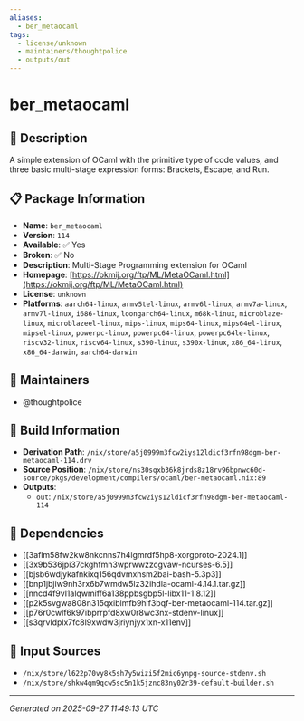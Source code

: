 ```yaml
---
aliases:
  - ber_metaocaml
tags:
  - license/unknown
  - maintainers/thoughtpolice
  - outputs/out
---
```


# ber_metaocaml

## 📝 Description

A simple extension of OCaml with the primitive type of code values, and
three basic multi-stage expression forms: Brackets, Escape, and Run.


## 📋 Package Information

- **Name**: `ber_metaocaml`
- **Version**: `114`
- **Available**: ✅ Yes
- **Broken**: ✅ No
- **Description**: Multi-Stage Programming extension for OCaml
- **Homepage**: [https://okmij.org/ftp/ML/MetaOCaml.html](https://okmij.org/ftp/ML/MetaOCaml.html)
- **License**: `unknown`
- **Platforms**: `aarch64-linux`, `armv5tel-linux`, `armv6l-linux`, `armv7a-linux`, `armv7l-linux`, `i686-linux`, `loongarch64-linux`, `m68k-linux`, `microblaze-linux`, `microblazeel-linux`, `mips-linux`, `mips64-linux`, `mips64el-linux`, `mipsel-linux`, `powerpc-linux`, `powerpc64-linux`, `powerpc64le-linux`, `riscv32-linux`, `riscv64-linux`, `s390-linux`, `s390x-linux`, `x86_64-linux`, `x86_64-darwin`, `aarch64-darwin`
## 👥 Maintainers

- @thoughtpolice


## 🔧 Build Information

- **Derivation Path**: `/nix/store/a5j0999m3fcw2iys12ldicf3rfn98dgm-ber-metaocaml-114.drv`
- **Source Position**: `/nix/store/ns30sqxb36k8jrds8z18rv96bpnwc60d-source/pkgs/development/compilers/ocaml/ber-metaocaml.nix:89`
- **Outputs**:
  - `out`:  `/nix/store/a5j0999m3fcw2iys12ldicf3rfn98dgm-ber-metaocaml-114`

## 🔗 Dependencies

- [[3aflm58fw2kw8nkcnns7h4lgmrdf5hp8-xorgproto-2024.1]]
- [[3x9b536jpi37ckghfmn3wprwwzzcgvaw-ncurses-6.5]]
- [[bjsb6wdjykafnkixq156qdvmxhsm2bai-bash-5.3p3]]
- [[bnp1jbjiw9nh3rx6b7wmdw5lz32ihdla-ocaml-4.14.1.tar.gz]]
- [[nncd4f9vl1alqwmiff6a138ppbsgbp5l-libx11-1.8.12]]
- [[p2k5svgwa808n315qxiblmfb9hlf3bqf-ber-metaocaml-114.tar.gz]]
- [[p76r0cwlf6k97ibprrpfd8xw0r8wc3nx-stdenv-linux]]
- [[s3qrvldplx7fc8l9xwdw3jriynjyx1xn-x11env]]

## 📁 Input Sources

- `/nix/store/l622p70vy8k5sh7y5wizi5f2mic6ynpg-source-stdenv.sh`
- `/nix/store/shkw4qm9qcw5sc5n1k5jznc83ny02r39-default-builder.sh`

---
*Generated on 2025-09-27 11:49:13 UTC*
